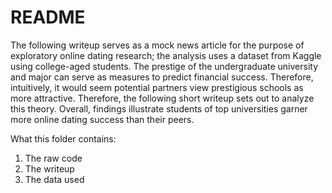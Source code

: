 # README

The following writeup serves as a mock news article for the purpose of exploratory online dating research; the analysis uses a dataset from Kaggle using college-aged students. The prestige of the undergraduate university and major can serve as measures to predict financial success. Therefore, intuitively, it would seem potential partners view prestigious schools as more attractive. Therefore, the following short writeup sets out to analyze this theory. Overall, findings illustrate students of top universities garner more online dating success than their peers.

What this folder contains:

1. The raw code
2. The writeup
3. The data used
